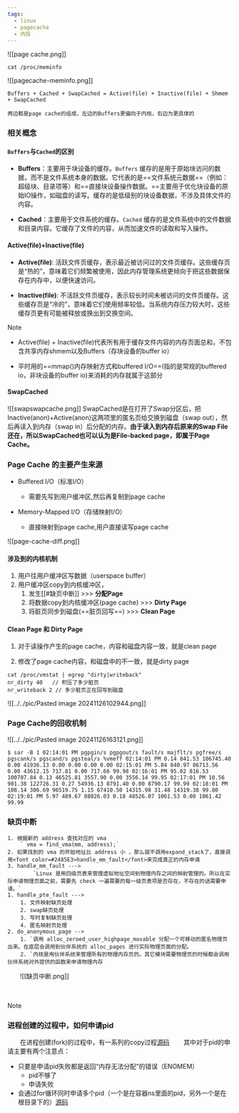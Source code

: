 ```yaml
---
tags:
  - linux
  - pagecache
  - 内存
---
```



![[page cache.png]]
```
cat /proc/meminfo
```
![[pagecache-meminfo.png]]

```
Buffers + Cached + SwapCached = Active(file) + Inactive(file) + Shmem + SwapCached
```
	两边都是page cache的组成，左边的Buffers更偏向于内核，右边为更具体的

### 相关概念
#### `Buffers`与`Cached`的区别

- **Buffers**：主要用于块设备的缓存。`Buffers` 缓存的是用于原始块访问的数据，而不是文件系统本身的数据。它代表的是==文件系统元数据==（例如：超级块、目录项等）和==直接块设备操作数据。==主要用于优化块设备的原始IO操作，如磁盘的读写。缓存的是低级别的块设备数据，不涉及具体文件的内容。
    
- **Cached**：主要用于文件系统的缓存。`Cached` 缓存的是文件系统中的文件数据和目录内容。它缓存了文件的内容，从而加速文件的读取和写入操作。

#### Active(file)+Inactive(file)

- **Active(file)**: 活跃文件页缓存，表示最近被访问过的文件页缓存。这些缓存页是“热的”，意味着它们频繁被使用，因此内存管理系统更倾向于把这些数据保存在内存中，以便快速访问。
    
- **Inactive(file)**: 不活跃文件页缓存，表示较长时间未被访问的文件页缓存。这些缓存页是“冷的”，意味着它们使用频率较低。当系统内存压力较大时，这些缓存页更有可能被释放或换出到交换空间。

> [!NOTE]
> - Active(file) + Inactive(file)代表所有用于缓存文件内容的内存页面总和，不包含共享内存shmem以及Buffers（存块设备的buffer io）
>   
> - 平时用的==mmap()内存映射方式和buffered I/O==(指的是常规的buffered io，非块设备的buffer io)来消耗的内存就属于这部分

#### SwapCached
![[swapswapcache.png]]
	SwapCached是在打开了Swap分区后，把Inactive(anon)+Active(anon)这两项里的匿名页给交换到磁盘（swap out），然后再读入到内存（swap in）后分配的内存。**由于读入到内存后原来的Swap File还在，所以SwapCached也可以认为是File-backed page，即属于Page Cache。**

### Page Cache 的主要产生来源

- Buffered I/O（标准I/O）
	- 需要先写到用户缓冲区,然后再复制到page cache
  
- Memory-Mapped I/O（存储映射I/O）
	- 直接映射到page cache,用户直接读写page cache

![[page-cache-diff.png]]

#### 涉及到的内核机制

1. 用户往用户缓冲区写数据（userspace buffer）
2. 用户缓冲区copy到内核缓冲区，
	1. 发生[[#缺页中断]]  >>> **分配Page**
	2. 将数据copy到内核缓冲区(page cache) >>> **Dirty Page**
	3. 将脏页同步到磁盘(==脏页回写==) >>> **Clean Page**
#### Clean Page 和 Dirty Page

1. 对于读操作产生的page cache，内容和磁盘内容一致，就是clean page
   
2. 修改了page cache内容，和磁盘中的不一致，就是dirty page

```
cat /proc/vmstat | egrep "dirty|writeback" 
nr_dirty 40   // 积压了多少脏页
nr_writeback 2 // 多少脏页正在回写到磁盘
```
![[../../pic/Pasted image 20241126102944.png]]

### Page Cache的回收机制
![[../../pic/Pasted image 20241126163121.png]]
```
$ sar -B 1 02:14:01 PM pgpgin/s pgpgout/s fault/s majflt/s pgfree/s pgscank/s pgscand/s pgsteal/s %vmeff 02:14:01 PM 0.14 841.53 106745.40 0.00 41936.13 0.00 0.00 0.00 0.00 02:15:01 PM 5.84 840.97 86713.56 0.00 43612.15 717.81 0.00 717.66 99.98 02:16:01 PM 95.02 816.53 100707.84 0.13 46525.81 3557.90 0.00 3556.14 99.95 02:17:01 PM 10.56 901.38 122726.31 0.27 54936.13 8791.40 0.00 8790.17 99.99 02:18:01 PM 108.14 306.69 96519.75 1.15 67410.50 14315.98 31.48 14319.38 99.80 02:19:01 PM 5.97 489.67 88026.03 0.18 48526.07 1061.53 0.00 1061.42 99.99
```


### 缺页中断
	1. 根据新的 address 查找对应的 vma  
		` vma = find_vma(mm, address);`
	2. 如果找到的 vma 的开始地址比 address 小 ，那么就不调用expand_stack了，直接调用<font color=#2485E3>handle_mm_fault</font>来完成真正的内存申请 
	3. handle_mm_fault --->
			`Linux 是用四级页表来管理虚拟地址空间到物理内存之间的映射管理的。所以在实际申请物理页面之前，需要先 check 一遍需要的每一级页表项是否存在，不存在的话需要申请。`
	1. handle_pte_fault --->
		1. 文件映射缺页处理
		2. swap缺页处理
		3. 写时复制缺页处理
		4. 匿名映射页处理
	2. do_anonymous_page -->
		1. `调用 alloc_zeroed_user_highpage_movable 分配一个可移动的匿名物理页出来。在底层会调用到伙伴系统的 alloc_pages 进行实际物理页面的分配。
		2. `内核是用伙伴系统来管理所有的物理内存页的。其它模块需要物理页的时候都会调用伙伴系统对外提供的函数来申请物理内存
‌‌‌‌　　![[缺页中断.png]]

‌‌‌‌　　

> [!NOTE]
> ### 进程创建的过程中，如何申请pid
> ‌‌‌‌　　在进程创建(fork)的过程中，有一系列的copy过程[源码](https://elixir.bootlin.com/linux/v6.10/source/kernel/fork.c#L2375)
> ‌‌‌‌　　其中对于pid的申请主要有两个注意点：
> 	- 只要是申请pid失败都是返回“内存无法分配”的错误（ENOMEM）
> 		- pid不够了
> 		- 申请失败
> 	- 会通过for循环同时申请多个pid（一个是在容器ns里面的pid，另外一个是在根目录下的）[源码](https://elixir.bootlin.com/linux/v6.10/source/kernel/pid.c#L166)

